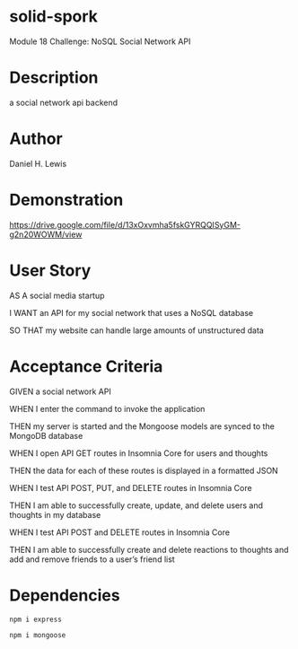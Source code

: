# solid-spork
Module 18 Challenge: NoSQL Social Network API

# Description
a social network api backend 

# Author
Daniel H. Lewis

# Demonstration
https://drive.google.com/file/d/13xOxvmha5fskGYRQQISyGM-g2n20WOWM/view

# User Story
AS A social media startup

I WANT an API for my social network that uses a NoSQL database

SO THAT my website can handle large amounts of unstructured data

# Acceptance Criteria
GIVEN a social network API

WHEN I enter the command to invoke the application

THEN my server is started and the Mongoose models are synced to the MongoDB database

WHEN I open API GET routes in Insomnia Core for users and thoughts

THEN the data for each of these routes is displayed in a formatted JSON

WHEN I test API POST, PUT, and DELETE routes in Insomnia Core

THEN I am able to successfully create, update, and delete users and thoughts in my database

WHEN I test API POST and DELETE routes in Insomnia Core

THEN I am able to successfully create and delete reactions to thoughts and add and remove friends to a user’s friend list

# Dependencies
`npm i express`

`npm i mongoose`

